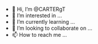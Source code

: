 - 👋 Hi, I’m @CARTERgT
- 👀 I’m interested in ...
- 🌱 I’m currently learning ...
- 💞️ I’m looking to collaborate on ...
- 📫 How to reach me ...

<!---
CARTERgT/CARTERgT is a ✨ special ✨ repository because its `README.md` (this file) appears on your GitHub profile.
You can click the Preview link to take a look at your changes.
--->
